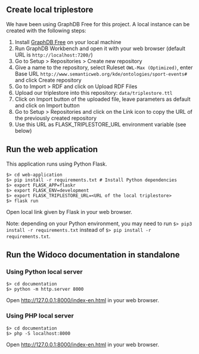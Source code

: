 ## Create local triplestore

We have been using GraphDB Free for this project. A local instance can be created with the following steps:
1. Install [GraphDB Free](https://www.ontotext.com/products/graphdb/graphdb-free/) on your local machine
2. Run GraphDB Workbench and open it with your web browser (default URL is `http://localhost:7200/`)
3. Go to Setup > Repositories > Create new repository
4. Give a name to the repository, select Ruleset `OWL-Max (Optimized)`, enter Base URL `http://www.semanticweb.org/kde/ontologies/sport-events#` and click Create repository
5. Go to Import > RDF and click on Upload RDF Files
6. Upload our triplestore into this repository: `data/triplestore.ttl`
7. Click on Import button of the uploaded file, leave parameters as default and click on Import button
8. Go to Setup > Repositories and click on the Link icon to copy the URL of the previously created repository
9. Use this URL as FLASK_TRIPLESTORE_URL environment variable (see below)

## Run the web application

This application runs using Python Flask.

```
$> cd web-application
$> pip install -r requirements.txt # Install Python dependencies
$> export FLASK_APP=flaskr
$> export FLASK_ENV=development
$> export FLASK_TRIPLESTORE_URL=<URL of the local triplestore>
$> flask run
```
Open local link given by Flask in your web browser.

Note: depending on your Python environment, you may need to run `$> pip3 install -r requirements.txt` instead of `$> pip install -r requirements.txt`.

## Run the Widoco documentation in standalone

### Using Python local server

```
$> cd documentation
$> python -m http.server 8000
```
Open http://127.0.0.1:8000/index-en.html in your web browser.

### Using PHP local server

```
$> cd documentation
$> php -S localhost:8000
```
Open http://127.0.0.1:8000/index-en.html in your web browser.